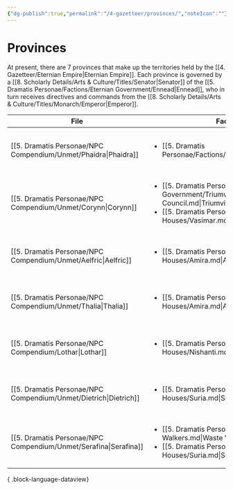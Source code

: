 ```yaml
---
{"dg-publish":true,"permalink":"/4-gazetteer/provinces/","noteIcon":""}
---
```


# Provinces

At present, there are 7 provinces that make up the territories held by the [[4. Gazetteer/Eternian Empire\|Eternian Empire]]. Each province is governed by a [[8. Scholarly Details/Arts & Culture/Titles/Senator\|Senator]] of the [[5. Dramatis Personae/Factions/Eternian Government/Ennead\|Ennead]], who in turn receives directives and commands from the [[8. Scholarly Details/Arts & Culture/Titles/Monarch/Emperor\|Emperor]]. 

| File                                                                | Faction                                                                                                                                                                                          | Province                                                                | Party1Standing |
| ------------------------------------------------------------------- | ------------------------------------------------------------------------------------------------------------------------------------------------------------------------------------------------ | ----------------------------------------------------------------------- | -------------- |
| [[5. Dramatis Personae/NPC Compendium/Unmet/Phaidra\|Phaidra]]   | <ul><li>[[5. Dramatis Personae/Factions/Celestine.md\\|Celestine]]</li></ul>                                                                                                                     | [[4. Gazetteer/Diurnan Valley/Diurnan Valley\|Diurnan Valley]]       | Unmet          |
| [[5. Dramatis Personae/NPC Compendium/Unmet/Corynn\|Corynn]]     | <ul><li>[[5. Dramatis Personae/Factions/Eternian Government/Triumvirate Council.md\\|Triumvirate Council]]</li><li>[[5. Dramatis Personae/Factions/Noble Houses/Vasimar.md\\|Vasimar]]</li></ul> | [[4. Gazetteer/Gaean Heartlands/Gaean Heartlands\|Gaean Heartlands]] | Unmet          |
| [[5. Dramatis Personae/NPC Compendium/Unmet/Aelfric\|Aelfric]]   | <ul><li>[[5. Dramatis Personae/Factions/Noble Houses/Amira.md\\|Amira]]</li></ul>                                                                                                                | [[4. Gazetteer/Lunar Highlands/Lunar Highlands\|Lunar Highlands]]    | Unmet          |
| [[5. Dramatis Personae/NPC Compendium/Unmet/Thalia\|Thalia]]     | <ul><li>[[5. Dramatis Personae/Factions/Noble Houses/Amira.md\\|Amira]]</li></ul>                                                                                                                | [[4. Gazetteer/Vale of Twilight/Vale of Twilight\|Vale of Twilight]] | Unmet          |
| [[5. Dramatis Personae/NPC Compendium/Lothar\|Lothar]]           | <ul><li>[[5. Dramatis Personae/Factions/Noble Houses/Nishanti.md\\|Nishanti]]</li></ul>                                                                                                          | [[4. Gazetteer/Mystic Mire/Mystic Mire\|Mystic Mire]]                | Unmet          |
| [[5. Dramatis Personae/NPC Compendium/Unmet/Dietrich\|Dietrich]] | <ul><li>[[5. Dramatis Personae/Factions/Noble Houses/Suria.md\\|Suria]]</li></ul>                                                                                                                | [[4. Gazetteer/Solar Sanctum/Solar Sanctum\|Solar Sanctum]]          | Unmet          |
| [[5. Dramatis Personae/NPC Compendium/Unmet/Serafina\|Serafina]] | <ul><li>[[5. Dramatis Personae/Factions/Waste Walkers.md\\|Waste Walkers]]</li><li>[[5. Dramatis Personae/Factions/Noble Houses/Suria.md\\|Suria]]</li></ul>                                     | [[4. Gazetteer/Red Wastes/Red Wastes\|Red Wastes]]                   | Unmet          |

{ .block-language-dataview}



